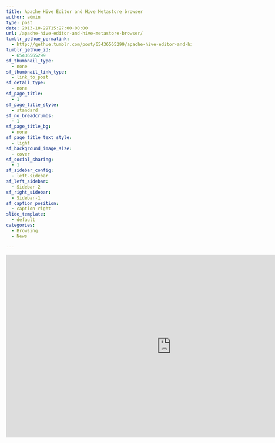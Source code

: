 ```yaml
---
title: Apache Hive Editor and Hive Metastore browser
author: admin
type: post
date: 2013-10-29T15:27:00+00:00
url: /apache-hive-editor-and-hive-metastore-browser/
tumblr_gethue_permalink:
  - http://gethue.tumblr.com/post/65436565299/apache-hive-editor-and-hive-metastore-browser
tumblr_gethue_id:
  - 65436565299
sf_thumbnail_type:
  - none
sf_thumbnail_link_type:
  - link_to_post
sf_detail_type:
  - none
sf_page_title:
  - 1
sf_page_title_style:
  - standard
sf_no_breadcrumbs:
  - 1
sf_page_title_bg:
  - none
sf_page_title_text_style:
  - light
sf_background_image_size:
  - cover
sf_social_sharing:
  - 1
sf_sidebar_config:
  - left-sidebar
sf_left_sidebar:
  - Sidebar-2
sf_right_sidebar:
  - Sidebar-1
sf_caption_position:
  - caption-right
slide_template:
  - default
categories:
  - Browsing
  - News

---
```

<iframe src="http://www.slideshare.net/slideshow/embed_code/27695672" height="495" width="900" frameborder="0" marginwidth="0" marginheight="0" scrolling="no"></iframe>

